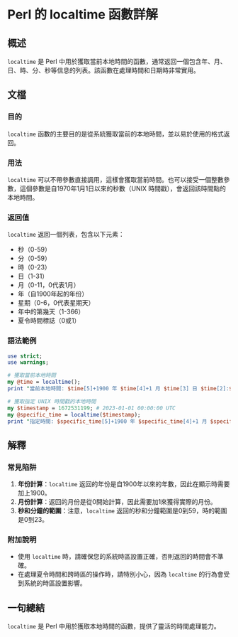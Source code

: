 <!--
Meta Description: # Perl 的 localtime 函數詳解 ## 概述 `localtime` 是 Perl 中用於獲取當前本地時間的函數，通常返回一個包含年、月、日、時、分、秒等信息的列表。該函數在處理時間和日期時非常實用。 ## 文檔 ### 目的 `localtime` 函數的主要目的是從系統獲取當前的本...
Meta Keywords: localtime, time, specific_time, perl, unix
-->

# Perl 的 localtime 函數詳解

## 概述
`localtime` 是 Perl 中用於獲取當前本地時間的函數，通常返回一個包含年、月、日、時、分、秒等信息的列表。該函數在處理時間和日期時非常實用。

## 文檔
### 目的
`localtime` 函數的主要目的是從系統獲取當前的本地時間，並以易於使用的格式返回。

### 用法
`localtime` 可以不帶參數直接調用，這樣會獲取當前時間。也可以接受一個整數參數，這個參數是自1970年1月1日以來的秒數（UNIX 時間戳），會返回該時間點的本地時間。

### 返回值
`localtime` 返回一個列表，包含以下元素：
- 秒（0-59）
- 分（0-59）
- 時（0-23）
- 日（1-31）
- 月（0-11，0代表1月）
- 年（自1900年起的年份）
- 星期（0-6，0代表星期天）
- 年中的第幾天（1-366）
- 夏令時間標誌（0或1）

### 語法範例
```perl
use strict;
use warnings;

# 獲取當前本地時間
my @time = localtime();
print "當前本地時間: $time[5]+1900 年 $time[4]+1 月 $time[3] 日 $time[2]:$time[1]:$time[0]\n";

# 獲取指定 UNIX 時間戳的本地時間
my $timestamp = 1672531199; # 2023-01-01 00:00:00 UTC
my @specific_time = localtime($timestamp);
print "指定時間: $specific_time[5]+1900 年 $specific_time[4]+1 月 $specific_time[3] 日 $specific_time[2]:$specific_time[1]:$specific_time[0]\n";
```

## 解釋
### 常見陷阱
1. **年份計算**：`localtime` 返回的年份是自1900年以來的年數，因此在顯示時需要加上1900。
2. **月份計算**：返回的月份是從0開始計算，因此需要加1來獲得實際的月份。
3. **秒和分鐘的範圍**：注意，`localtime` 返回的秒和分鐘範圍是0到59，時的範圍是0到23。

### 附加說明
- 使用 `localtime` 時，請確保您的系統時區設置正確，否則返回的時間會不準確。
- 在處理夏令時間和跨時區的操作時，請特別小心，因為 `localtime` 的行為會受到系統的時區設置影響。

## 一句總結
`localtime` 是 Perl 中用於獲取本地時間的函數，提供了靈活的時間處理能力。